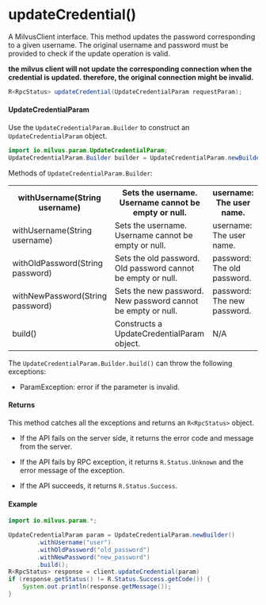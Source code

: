 # updateCredential()

A MilvusClient interface. This method updates the password corresponding to a given username. The original username and password must be provided to check if the update operation is valid. 

<div class="admonition note">

<p><b>the milvus client will not update the corresponding connection when the credential is updated. therefore, the original connection might be invalid.</b></p>

</div>

```java
R<RpcStatus> updateCredential(UpdateCredentialParam requestParam);
```

#### UpdateCredentialParam

Use the `UpdateCredentialParam.Builder` to construct an `UpdateCredentialParam` object.

```java
import io.milvus.param.UpdateCredentialParam;
UpdateCredentialParam.Builder builder = UpdateCredentialParam.newBuilder();
```

Methods of `UpdateCredentialParam.Builder`:

<table>
    <tr>
        <th>withUsername(String username)</th>
        <th>Sets the username. Username cannot be empty or null.</th>
        <th>username: The user name.</th>
    </tr>
    <tr>
        <td>withUsername(String username)</td>
        <td>Sets the username. Username cannot be empty or null.</td>
        <td>username: The user name.</td>
    </tr>
    <tr>
        <td>withOldPassword(String password)</td>
        <td>Sets the old password. Old password cannot be empty or null.</td>
        <td>password: The old password.</td>
    </tr>
    <tr>
        <td>withNewPassword(String password)</td>
        <td>Sets the new password. New password cannot be empty or null.</td>
        <td>password: The new password.</td>
    </tr>
    <tr>
        <td>build()</td>
        <td>Constructs a UpdateCredentialParam object.</td>
        <td>N/A</td>
    </tr>
</table>

The `UpdateCredentialParam.Builder.build()` can throw the following exceptions:

- ParamException: error if the parameter is invalid.

#### Returns

This method catches all the exceptions and returns an `R<RpcStatus>` object.

- If the API fails on the server side, it returns the error code and message from the server.

- If the API fails by RPC exception, it returns `R.Status.Unknown` and the error message of the exception.

- If the API succeeds, it returns `R.Status.Success`.

#### Example

```java
import io.milvus.param.*;

UpdateCredentialParam param = UpdateCredentialParam.newBuilder()
        .withUsername("user")
        .withOldPassword("old_password")
        .withNewPassword("new_password")
        .build();
R<RpcStatus> response = client.updateCredential(param)
if (response.getStatus() != R.Status.Success.getCode()) {
    System.out.println(response.getMessage());
}
```

